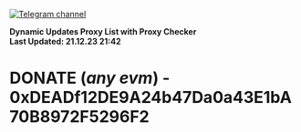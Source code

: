 [![Telegram channel](https://img.shields.io/endpoint?url=https://runkit.io/damiankrawczyk/telegram-badge/branches/master?url=https://t.me/n4z4v0d)](https://t.me/n4z4v0d) 

**Dynamic Updates Proxy List with Proxy Checker**  
**Last Updated: 21.12.23 21:42**

# DONATE (_any evm_) - 0xDEADf12DE9A24b47Da0a43E1bA70B8972F5296F2
